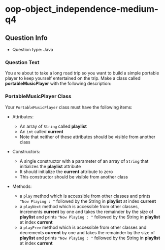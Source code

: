 # oop-object_independence-medium-q4

## Question Info

- Question type: Java

### Question Text

You are about to take a long road trip so you want to build a simple portable player to keep yourself entertained on the 
trip. Make a class called **portableMusicPlayer** with the following description:

### PortableMusicPlayer Class

Your `PortableMusicPlayer` class must have the following items:

- Attributes:
    - An array of `String` called **playlist**
    - An `int` called **current**
    - Note that neither of these attributes should be visible from another class

- Constructors:
    - A single constructor with a parameter of an array of `String` that initializes the **playlist** attribute
    - It should initialize the **current** attribute to zero
    - This constructor should be visible from another class

- Methods:
    - a `play` method which is accessible from other classes and prints `"Now Playing : "` followed by the String in **playlist**
      at index **current**
    - a `playNext` method which is accessible from other classes, increments **current** by one and takes the remainder by the
      size of **playlist** and prints `"Now Playing : "` followed by the String in **playlist** at index **current**
    - a `playPrev` method which is accessible from other classes and decrements **current** by one and takes the remainder by
      the size of **playlist** and prints `"Now Playing : "` followed by the String in **playlist** at index **current**